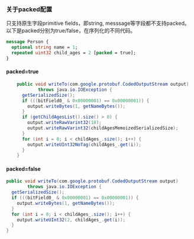 ### 关于packed配置

只支持原生字段primitive fields，即string, messsage等字段都不支持packed。以下是packed分别为true/false，在序列化的不同代码。

```proto
message Person {
  optional string name = 1;
  repeated uint32 child_ages = 2 [packed = true];
}
```

#### packed=true

```java
    public void writeTo(com.google.protobuf.CodedOutputStream output)
            throws java.io.IOException {
      getSerializedSize();
      if (((bitField0_ & 0x00000001) == 0x00000001)) {
        output.writeBytes(1, getNameBytes());
      }
      if (getChildAgesList().size() > 0) {
        output.writeRawVarint32(18);
        output.writeRawVarint32(childAgesMemoizedSerializedSize);
      }
      for (int i = 0; i < childAges_.size(); i++) {
        output.writeUInt32NoTag(childAges_.get(i));
      }
    }
```

#### packed=false

```java
public void writeTo(com.google.protobuf.CodedOutputStream output) 
        throws java.io.IOException {
  getSerializedSize();
  if (((bitField0_ & 0x00000001) == 0x00000001)) {
    output.writeBytes(1, getNameBytes());
  }
  for (int i = 0; i < childAges_.size(); i++) {
    output.writeUInt32(2, childAges_.get(i));
  }
}
```


